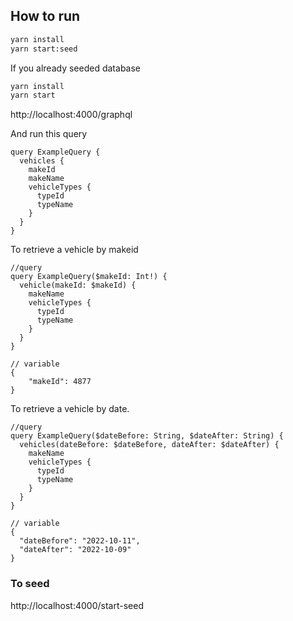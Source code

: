 

## How to run
```sh
yarn install
yarn start:seed
```

If you already seeded database
```sh
yarn install
yarn start
```

http://localhost:4000/graphql

And run this query
```
query ExampleQuery {
  vehicles {
    makeId
    makeName
    vehicleTypes {
      typeId
      typeName
    }
  }
}
```

To retrieve a vehicle by makeid
```
//query
query ExampleQuery($makeId: Int!) {
  vehicle(makeId: $makeId) {
    makeName
    vehicleTypes {
      typeId
      typeName
    }
  }
}

// variable
{
    "makeId": 4877
}
```

To retrieve a vehicle by date.
```
//query
query ExampleQuery($dateBefore: String, $dateAfter: String) {
  vehicles(dateBefore: $dateBefore, dateAfter: $dateAfter) {
    makeName
    vehicleTypes {
      typeId
      typeName
    }
  }
}

// variable
{
  "dateBefore": "2022-10-11",
  "dateAfter": "2022-10-09"
}
```

### To seed
http://localhost:4000/start-seed
